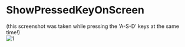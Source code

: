 # ShowPressedKeyOnScreen
(this screenshot was taken while pressing the 'A-S-D' keys at the same time!)
<br>
![1](https://user-images.githubusercontent.com/70052500/220909008-577b1352-34d7-48d1-87c7-1fdbacfc01c7.png)
